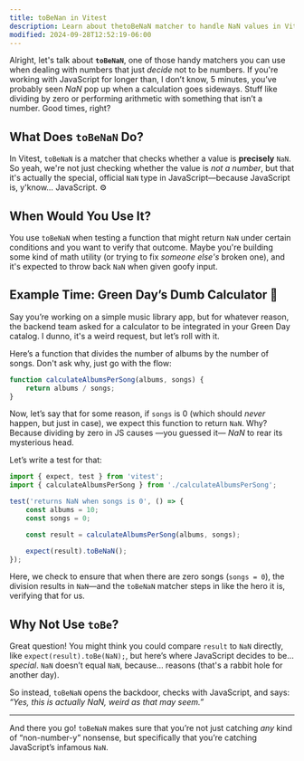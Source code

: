```yaml
---
title: toBeNan in Vitest
description: Learn about thetoBeNaN matcher to handle NaN values in Vitest.
modified: 2024-09-28T12:52:19-06:00
---
```


Alright, let's talk about **`toBeNaN`**, one of those handy matchers you can use when dealing with numbers that just _decide_ not to be numbers. If you're working with JavaScript for longer than, I don’t know, 5 minutes, you’ve probably seen _NaN_ pop up when a calculation goes sideways. Stuff like dividing by zero or performing arithmetic with something that isn’t a number. Good times, right?

## What Does `toBeNaN` Do?

In Vitest, `toBeNaN` is a matcher that checks whether a value is **precisely** `NaN`. So yeah, we're not just checking whether the value is _not a number_, but that it's actually the special, official `NaN` type in JavaScript—because JavaScript is, y'know… JavaScript. ⚙️

## When Would You Use It?

You use `toBeNaN` when testing a function that might return `NaN` under certain conditions and you want to verify that outcome. Maybe you're building some kind of math utility (or trying to fix _someone else's_ broken one), and it's expected to throw back `NaN` when given goofy input.

## Example Time: Green Day’s Dumb Calculator 🎤

Say you’re working on a simple music library app, but for whatever reason, the backend team asked for a calculator to be integrated in your Green Day catalog. I dunno, it's a weird request, but let’s roll with it.

Here’s a function that divides the number of albums by the number of songs. Don't ask why, just go with the flow:

```javascript
function calculateAlbumsPerSong(albums, songs) {
	return albums / songs;
}
```

Now, let’s say that for some reason, if `songs` is 0 (which should _never_ happen, but just in case), we expect this function to return `NaN`. Why? Because dividing by zero in JS causes —you guessed it— _NaN_ to rear its mysterious head.

Let’s write a test for that:

```javascript
import { expect, test } from 'vitest';
import { calculateAlbumsPerSong } from './calculateAlbumsPerSong';

test('returns NaN when songs is 0', () => {
	const albums = 10;
	const songs = 0;

	const result = calculateAlbumsPerSong(albums, songs);

	expect(result).toBeNaN();
});
```

Here, we check to ensure that when there are zero songs (`songs = 0`), the division results in `NaN`—and the `toBeNaN` matcher steps in like the hero it is, verifying that for us.

## Why Not Use `toBe`?

Great question! You might think you could compare `result` to `NaN` directly, like `expect(result).toBe(NaN);`, but here’s where JavaScript decides to be… _special_. `NaN` doesn’t equal `NaN`, because… reasons (that's a rabbit hole for another day).

So instead, `toBeNaN` opens the backdoor, checks with JavaScript, and says: _“Yes, this is actually NaN, weird as that may seem.”_

---

And there you go! `toBeNaN` makes sure that you’re not just catching _any_ kind of “non-number-y” nonsense, but specifically that you’re catching JavaScript’s infamous `NaN`.
